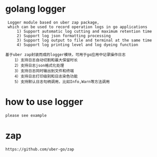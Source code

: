 # golang logger

     Logger module based on uber zap package,
     which can be used to record operation logs in go applications
         1) Support automatic log cutting and maximum retention time
         2) Support log json formatting processing
         3) Support log output to file and terminal at the same time
         4) Support log printing level and log dyeing function
         
    基于uber zap封装而成的logger模块，可用于go应用中记录操作日志
        1）支持日志自动切割和最大保留时长
        2）支持日志json格式化处理
        3）支持日志同时输出到文件和终端
        4）支持日志打印级别和日志染色功能
        5）支持默认日志句柄调用，比如Info,Warn等方法调用

# how to use logger

    please see example
    
# zap
    
    https://github.com/uber-go/zap
    
